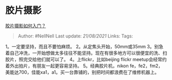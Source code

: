 # 胶片摄影
[胶片摄影如何入门？](https://www.zhihu.com/question/19604312/answer/12721999)

> Author: #NellNell
Last update: *21/08/2021*
Links:
Tags:

1。一定要坚持，而且不要怕麻烦。
2。从定焦头开始，50mm或35mm
3。别急着自己冲洗，一开始想做太多往往不能坚持。现在有很多地方可以很便宜的洗、扫胶片，照完交给他们就可以了。
4。上flickr，比如beijing flickr meetup会经常约着外出拍片，有朋友一起更容易坚持。
5。经典胶片机，nikon fe，fe2，fm2，美能达700，佳能xa1，a1。买一台靠铺的，别把时间都浪费在了维修机器上。

